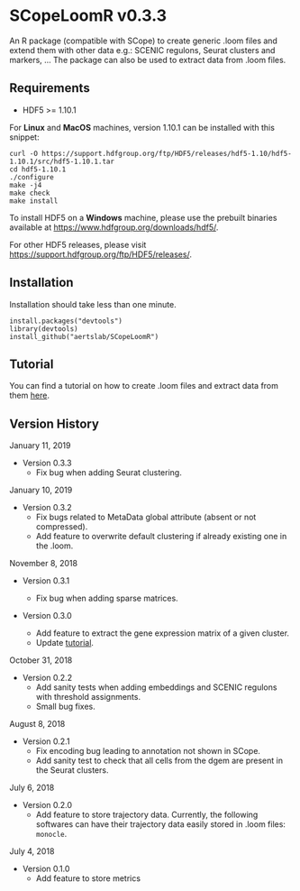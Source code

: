 # SCopeLoomR v0.3.3
An R package (compatible with SCope) to create generic .loom files and extend them with other data e.g.: SCENIC regulons, Seurat clusters and markers, ... The package can also be used to extract
data from .loom files.

## Requirements
- HDF5 >= 1.10.1

For **Linux** and **MacOS** machines, version 1.10.1 can be installed with this snippet:
```
curl -O https://support.hdfgroup.org/ftp/HDF5/releases/hdf5-1.10/hdf5-1.10.1/src/hdf5-1.10.1.tar
cd hdf5-1.10.1
./configure
make -j4
make check
make install
```
To install HDF5 on a **Windows** machine, please use the prebuilt binaries available at https://www.hdfgroup.org/downloads/hdf5/.


For other HDF5 releases, please visit https://support.hdfgroup.org/ftp/HDF5/releases/.

## Installation

Installation should take less than one minute.

```
install.packages("devtools")
library(devtools)
install_github("aertslab/SCopeLoomR")
```

## Tutorial
You can find a tutorial on how to create .loom files and extract data from them [here](https://github.com/aertslab/SCopeLoomR/blob/master/vignettes/SCopeLoomR_tutorial.Rmd).

## Version History

January 11, 2019

* Version 0.3.3
    * Fix bug when adding Seurat clustering.

January 10, 2019

* Version 0.3.2
    * Fix bugs related to MetaData global attribute (absent or not compressed).
    * Add feature to overwrite default clustering if already existing one in the .loom.

November 8, 2018

* Version 0.3.1
    * Fix bug when adding sparse matrices.

* Version 0.3.0
    * Add feature to extract the gene expression matrix of a given cluster.
    * Update [tutorial](https://github.com/aertslab/SCopeLoomR/blob/master/vignettes/SCopeLoomR_tutorial.Rmd).

October 31, 2018

* Version 0.2.2
    * Add sanity tests when adding embeddings and SCENIC regulons with threshold assignments.
    * Small bug fixes.

August 8, 2018

* Version 0.2.1
    * Fix encoding bug leading to annotation not shown in SCope. 
    * Add sanity test to check that all cells from the dgem are present in the Seurat clusters.

July 6, 2018

* Version 0.2.0
    * Add feature to store trajectory data. Currently, the following softwares can have their trajectory data easily stored in .loom files: `monocle`.

July 4, 2018

* Version 0.1.0
    * Add feature to store metrics
        

